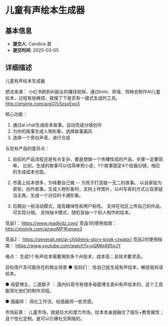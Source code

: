 # 儿童有声绘本生成器

## 基本信息
- **提交人**: Candice.晋
- **提交时间**: 2025-03-05

## 详细描述
儿童有声绘本生成器

想法来源：
小红书刷到AI副业的赚钱视频，通过kimi、奇域、剪映去制作AI儿童绘本，过程有些麻烦，就搜了下是否有一键式生成的工具。
http://xhslink.com/a/qO7c5zsxExp3

核心功能：
1. 通过ai chat生成绘本故事，自动完成分镜创作 
2. 为你的故事生成人物形象，选择故事画风
3. 选择一个旁白声音，进行合成

与现有产品的差异点：
1. 目前的产品流程还是有点复杂，要是想做一个传播性高的产品，步骤一定要简单。
比如，生成的故事可以往简单短小走，1个故事固定4个绘画分镜，相应的生成成本也低。

2. 市面上绘本很多，为啥要自己做 -- 为孩子打造独一无二的故事。
以自家娃为原型，创作故事。生成人物形象时，支持上传图片，以AI写真的方式让自家娃当主角，生成一个对应的卡通形象。

3. 后期出一些活动模式，提高趣味性和用户粘性。
支持在社区上传自己的作品，可实现分销。
支持抽卡模式，随机盲抽一个别人制作的绘本。

竞品1：
https://www.readkidz.com/
竞品1的使用指南： 
http://xhslink.com/a/npoMP1Kqnwp3

竞品2：
https://generait.net/ai-childrens-story-book-creator/
竞品2的使用指南：
https://www.youtube.com/watch?v=xQMkt495xJY

难点：
生成1个有声绘本需要用到多个AI技术，成本高；且技术要求高。

目标用户及可能存在的商业场景
● 宝妈们：
给自己娃生成有声绘本，解放爸妈读绘本。

● 母婴博主，二道贩子 ：
国内抖音号有很多母婴博主卖AI有声绘本的，这个工具能简化他们的制作流程。

● 插画师：
简化工作流，给插画师一些灵感。

市场前景：
儿童市场，就是巨大的潜力市场。绘本本身就融合了娱乐+教育属性；且个性化定制，是可以引爆社交网络的。

